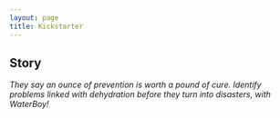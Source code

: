 ```yaml
---
layout: page
title: Kickstarter
---
```


## Story
*They say an ounce of prevention is worth a pound of cure. Identify problems linked with dehydration before they turn into disasters, with WaterBoy!*
